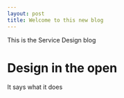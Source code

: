 ```yaml
---
layout: post
title: Welcome to this new blog
---
```



This is the Service Design blog 

<!--more-->

# Design in the open

It says what it does
